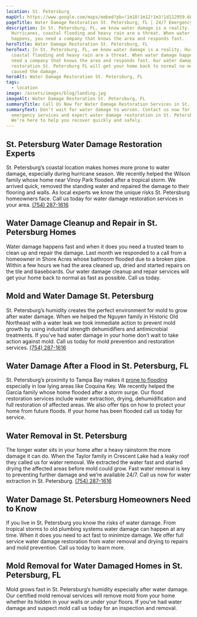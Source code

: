 ```yaml
---
location: St. Petersburg
mapUrl: https://www.google.com/maps/embed?pb=!1m18!1m12!1m3!1d112959.68200305478!2d-82.73739262336333!3d27.77928036517227!2m3!1f0!2f0!3f0!3m2!1i1024!2i768!4f13.1!3m3!1m2!1s0x88c2e663693aaa41%3A0x4cc4003bcd48bff!2sSt.%20Petersburg%2C%20FL%2C%20USA!5e0!3m2!1sen!2sca!4v1727839730643!5m2!1sen!2sca
pageTitle: Water Damage Restoration St. Petersburg, FL | 24/7 Emergency Repairs
description: In St. Petersburg, FL, we know water damage is a reality.
  Hurricanes, coastal flooding and heavy rain are a threat. When water damage
  happens, you need a company that knows the area and responds fast.
heroTitle: Water Damage Restoration St. Petersburg, FL
heroText: In St. Petersburg, FL, we know water damage is a reality. Hurricanes,
  coastal flooding and heavy rain are a threat. When water damage happens, you
  need a company that knows the area and responds fast. Our water damage
  restoration St. Petersburg FL will get your home back to normal no matter what
  caused the damage.
heroAlt: Water Damage Restoration St. Petersburg, FL
tags:
  - location
image: /assets/images/blog/landing.jpg
imageAlt: Water Damage Restoration St. Petersburg, FL
summaryTitle: Call Us Now for Water Damage Restoration Services in St. Petersburg, FL!
summaryText: Don’t wait for water damage to worsen. Contact us now for 24/7
  emergency services and expert water damage restoration in St. Petersburg, FL.
  We’re here to help you recover quickly and safely.
---
```

## St. Petersburg Water Damage Restoration Experts

St. Petersburg’s coastal location makes homes more prone to water damage, especially during hurricane season. We recently helped the Wilson family whose home near Vinoy Park flooded after a tropical storm. We arrived quick, removed the standing water and repaired the damage to their flooring and walls. As local experts we know the unique risks St. Petersburg homeowners face. Call us today for water damage restoration services in your area.
[(754) 287-1616](tel:7542871616)

## Water Damage Cleanup and Repair in St. Petersburg Homes

Water damage happens fast and when it does you need a trusted team to clean up and repair the damage. Last month we responded to a call from a homeowner in Shore Acres whose bathroom flooded due to a broken pipe. Within a few hours we had the area cleaned up, dried and started repairs on the tile and baseboards. Our water damage cleanup and repair services will get your home back to normal as fast as possible. Call us today.

## Mold and Water Damage St. Petersburg

St. Petersburg’s humidity creates the perfect environment for mold to grow after water damage. When we helped the Nguyen family in Historic Old Northeast with a water leak we took immediate action to prevent mold growth by using industrial strength dehumidifiers and antimicrobial treatments. If you’ve had water damage in your home don’t wait to take action against mold. Call us today for mold prevention and restoration services.
[(754) 287-1616](tel:7542871616)

## Water Damage After a Flood in St. Petersburg, FL

St. Petersburg’s proximity to Tampa Bay makes it [prone to flooding](/blog/the-complete-florida-hurricane-water-damage-guide:-region-specific-prevention-response-and-restoration/) especially in low lying areas like Coquina Key. We recently helped the Garcia family whose home flooded after a storm surge. Our flood restoration services include water extraction, drying, dehumidification and full restoration of affected areas. We also offer tips on how to protect your home from future floods. If your home has been flooded call us today for service.

## Water Removal in St. Petersburg

The longer water sits in your home after a heavy rainstorm the more damage it can do. When the Taylor family in Crescent Lake had a leaky roof they called us for water removal. We extracted the water fast and started drying the affected areas before mold could grow. Fast water removal is key to preventing further damage and we’re available 24/7. Call us now for water extraction in St. Petersburg.
[(754) 287-1616](tel:7542871616)

## Water Damage St. Petersburg Homeowners Need to Know

If you live in St. Petersburg you know the risks of water damage. From tropical storms to old plumbing systems water damage can happen at any time. When it does you need to act fast to minimize damage. We offer full service water damage restoration from water removal and drying to repairs and mold prevention. Call us today to learn more.

## Mold Removal for Water Damaged Homes in St. Petersburg, FL

Mold grows fast in St. Petersburg’s humidity especially after water damage. Our certified mold removal services will remove mold from your home whether its hidden in your walls or under your floors. If you’ve had water damage and suspect mold call us today for an inspection and removal.
